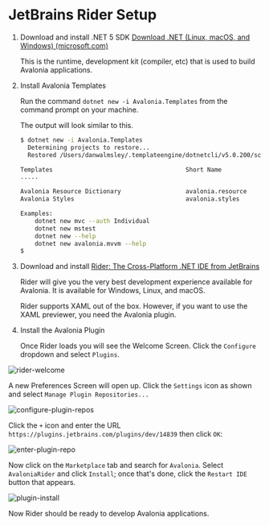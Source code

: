 # JetBrains Rider Setup



1. Download and install .NET 5 SDK [Download .NET \(Linux, macOS, and Windows\) \(microsoft.com\)](https://dotnet.microsoft.com/download)

   This is the runtime, development kit \(compiler, etc\) that is used to build Avalonia applications.

2. Install Avalonia Templates

   Run the command `dotnet new -i Avalonia.Templates` from the command prompt on your machine.

   The output will look similar to this.

   ```bash
   $ dotnet new -i Avalonia.Templates
     Determining projects to restore...
     Restored /Users/danwalmsley/.templateengine/dotnetcli/v5.0.200/scratch/restore.csproj (in 706 ms).

   Templates                                     Short Name            Language    Tags
   .....

   Avalonia Resource Dictionary                  avalonia.resource                 ui/xaml/avalonia/avaloniaui
   Avalonia Styles                               avalonia.styles                   ui/xaml/avalonia/avaloniaui

   Examples:
       dotnet new mvc --auth Individual
       dotnet new mstest
       dotnet new --help
       dotnet new avalonia.mvvm --help
   $
   ```

3. Download and install [Rider: The Cross-Platform .NET IDE from JetBrains](https://www.jetbrains.com/rider/)

   Rider will give you the very best development experience available for Avalonia. It is available for Windows, Linux, and macOS.

   Rider supports XAML out of the box. However, if you want to use the XAML previewer, you need the Avalonia plugin.

4. Install the Avalonia Plugin

   Once Rider loads you will see the Welcome Screen. Click the `Configure` dropdown and select `Plugins`.

![rider-welcome](<../../.gitbook/assets/jetbrains-rider-setup-1-rider-welcome.png>)

A new Preferences Screen will open up. Click the `Settings` icon as shown and select `Manage Plugin Repositories...`

![configure-plugin-repos](<../../.gitbook/assets/jetbrains-rider-setup-2-configure-plugin-repos.png>)

Click the `+` icon and enter the URL `https://plugins.jetbrains.com/plugins/dev/14839` then click `OK`:

![enter-plugin-repo](<../../.gitbook/assets/jetbrains-rider-setup-3-enter-plugin-repo.png>)

Now click on the `Marketplace` tab and search for `Avalonia`. Select `AvaloniaRider` and click `Install`; once that's done, click the `Restart IDE` button that appears.

![plugin-install](<../../.gitbook/assets/jetbrains-rider-setup-4-plugin-install.png>)

Now Rider should be ready to develop Avalonia applications.

